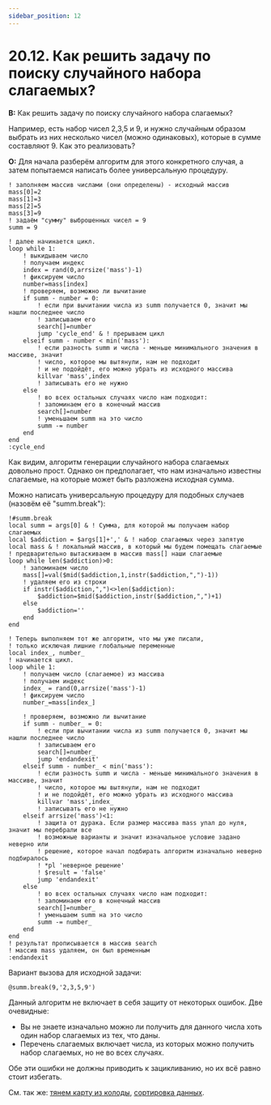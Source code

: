 ```yaml
---
sidebar_position: 12
---
```


# 20.12. Как решить задачу по поиску случайного набора слагаемых?
<!-- [:faq_20_12] -->
**В:** Как решить задачу по поиску случайного набора слагаемых?

Например, есть набор чисел 2,3,5 и 9, и нужно случайным образом выбрать из них несколько чисел (можно одинаковых), которые в сумме составляют 9. Как это реализовать?

**О:**
Для начала разберём алгоритм для этого конкретного случая, а затем попытаемся написать более универсальную процедуру.
```qsp
! заполняем массив числами (они определены) - исходный массив
mass[0]=2
mass[1]=3
mass[2]=5
mass[3]=9
! задаём "сумму" выброшенных чисел = 9
summ = 9

! далее начинается цикл.
loop while 1:
	! выкидываем число
	! получаем индекс
	index = rand(0,arrsize('mass')-1)
	! фиксируем число
	number=mass[index]
	! проверяем, возможно ли вычитание
	if summ - number = 0:
		! если при вычитании числа из summ получается 0, значит мы нашли последнее число
		! записываем его
		search[]=number
		jump 'cycle_end' & ! прерываем цикл
	elseif summ - number < min('mass'):
		! если разность summ и числа - меньше минимального значения в массиве, значит
		! число, которое мы вытянули, нам не подходит
		! и не подойдёт, его можно убрать из исходного массива
		killvar 'mass',index
		! записывать его не нужно
	else
		! во всех остальных случаях число нам подходит:
		! запоминаем его в конечный массив
		search[]=number
		! уменьшаем summ на это число
		summ -= number
	end
end
:cycle_end
```
Как видим, алгоритм генерации случайного набора слагаемых довольно прост. Однако он предполагает, что нам изначально известны слагаемые, на которые может быть разложена исходная сумма.

Можно написать универсальную процедуру для подобных случаев (назовём её "summ.break"):
```qsp
!#summ.break
local summ = args[0] & ! Сумма, для которой мы получаем набор слагаемых
local $addiction = $args[1]+',' & ! набор слагаемых через запятую
local mass & ! локальный массив, в который мы будем помещать слагаемые
! предварительно вытаскиваем в массив mass[] наши слагаемые
loop while len($addiction)>0:
	! запоминаем число
	mass[]=val($mid($addiction,1,instr($addiction,",")-1))
	! удаляем его из строки
	if instr($addiction,",")<>len($addiction):
		$addiction=$mid($addiction,instr($addiction,",")+1)
	else
		$addiction=''
	end
end

! Теперь выполняем тот же алгоритм, что мы уже писали,
! только исключая лишние глобальные переменные
local index_, number_
! начинается цикл.
loop while 1:
	! получаем число (слагаемое) из массива
	! получаем индекс
	index_ = rand(0,arrsize('mass')-1)
	! фиксируем число
	number_=mass[index_]

	! проверяем, возможно ли вычитание
	if summ - number_ = 0:
		! если при вычитании числа из summ получается 0, значит мы нашли последнее число
		! записываем его
		search[]=number_
		jump 'endandexit'
	elseif summ - number_ < min('mass'):
		! если разность summ и числа - меньше минимального значения в массиве, значит
		! число, которое мы вытянули, нам не подходит
		! и не подойдёт, его можно убрать из исходного массива
		killvar 'mass',index_
		! записывать его не нужно
	elseif arrsize('mass')<1:
		! защита от дурака. Если размер массива mass упал до нуля, значит мы перебрали все
		! возможные варианты и значит изначальное условие задано неверно или
		! решение, которое начал подбирать алгоритм изначально неверно подбиралось
		! *pl 'неверное решение'
		! $result = 'false'
		jump 'endandexit'
	else
		! во всех остальных случаях число нам подходит:
		! запоминаем его в конечный массив
		search[]=number_
		! уменьшаем summ на это число
		summ -= number_
	end
end
! результат прописывается в массив search
! массив mass удаляем, он был временным
:endandexit
```
Вариант вызова для исходной задачи:
```qsp
@summ.break(9,'2,3,5,9')
```
Данный алгоритм не включает в себя защиту от некоторых ошибок. Две очевидные:
* Вы не знаете изначально можно ли получить для данного числа хоть один набор слагаемых из тех, что даны.
* Перечень слагаемых включает числа, из которых можно получить набор слагаемых, но не во всех случаях.

Обе эти ошибки не должны приводить к зацикливанию, но их всё равно стоит избегать.

См. так же: [тянем карту из колоды](choose_random_card.md), [сортировка данных](data_sorting.md).
